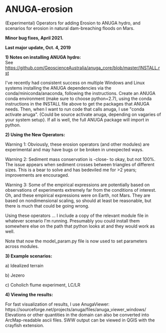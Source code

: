 # ANUGA-erosion
(Experimental) Operators for adding Erosion to ANUGA hydro, and scenarios for erosion in natural dam-breaching floods on Mars.

<b>Minor bug fixes, April 2021.</b>

<b>Last major update, Oct. 4, 2019</b>

<b>1) Notes on installing ANUGA hydro:</b><br>
See https://github.com/GeoscienceAustralia/anuga_core/blob/master/INSTALL.rst<br>

<p>I've recently had consistent success on  multiple Windows and Linux systems installing the ANUGA dependencies via the conda/miniconda/anaconda, following the instructions.  Create an ANUGA conda environment (make sure to choose python=2.7), using the conda instructions in the INSTALL file above to get the packages that ANUGA needs. Then, when I want to run code that calls anuga, I use "conda activate anuga".  {Could be source activate anuga, depending on vagaries of your system setup}.  If all is well, the full ANUGA package will  import in python. 

<b>2) Using the New Operators:</b><br>
<p>Warning 1: Obviously, these erosion operators (and other modules) are experimental and may have bugs or be broken in unexpected ways.  
<p>Warning 2: Sediment mass conservation is -close- to okay, but not 100%. The issue appears when sediment crosses between triangles of different sizes. This is a bear to solve and has bedeviled me for >2 years; improvements are encouraged.
<p>Warning 3: Some of the empirical expressions are potentially based on observations of experiments extremely far from the conditions of interest.  Oh, and these empirical expressions were on Earth, not Mars. They are based on nondimensional scaling, so should at least be reasonable, but there is much that could be going wrong. <br>

<p>Using these operators ... I include a copy of the relevant module file in whatever scenario I'm running.  Presumably you could install them somewhere else on the path that python looks at and they would work as well.

Note that now the model_param.py file is now used to set parameters across modules.

<b>3) Example scenarios:</b><br>
<p>a) Idealized terrain
<p>b) Jezero
<p>c) Coholich flume experiment, LC/LR

<b>4) Viewing the results:</b> 
<p>For fast visualization of results, I use AnugaViewer: https://sourceforge.net/projects/anuga/files/anuga_viewer_windows/<br>
Elevations or other quantities in the domain can also be converted into ArcMap-readable ascii files. SWW output can be viewed in QGIS with the crayfish extension.
